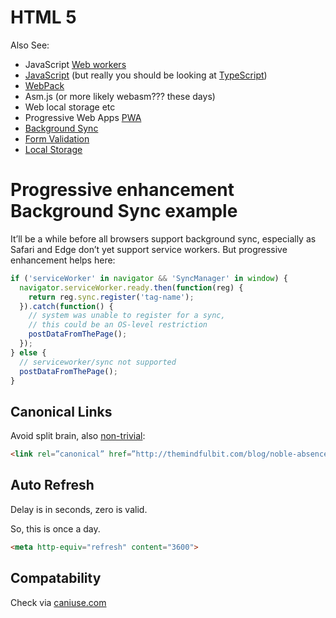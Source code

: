 # HTML 5

 Also See:

 * JavaScript [Web workers](./javascript.webworkers.md)
 * [JavaScript](./javascript.js) (but really you should be looking at [TypeScript](./typescript.md))
 * [WebPack](https://www.sitepoint.com/bundle-static-site-webpack/)
 * Asm.js (or more likely webasm??? these days)
 * Web local storage etc
 * Progressive Web Apps [PWA](./html5.pwa.md)
 * [Background Sync](https://developers.google.com/web/updates/2015/12/background-sync)
 * [Form Validation](./html5.form-validation.md)
 * [Local Storage](./html5.localstorage.md)

# Progressive enhancement Background Sync example

It’ll be a while before all browsers support background sync, especially as Safari and Edge don’t yet support service workers. But progressive enhancement helps here:

```javascript
if ('serviceWorker' in navigator && 'SyncManager' in window) {
  navigator.serviceWorker.ready.then(function(reg) {
    return reg.sync.register('tag-name');
  }).catch(function() {
    // system was unable to register for a sync,
    // this could be an OS-level restriction
    postDataFromThePage();
  });
} else {
  // serviceworker/sync not supported
  postDataFromThePage();
}
```


## Canonical Links

Avoid split brain, also [non-trivial](https://webmasters.googleblog.com/2013/04/5-common-mistakes-with-relcanonical.html):

```html
<link rel=”canonical” href=”http://themindfulbit.com/blog/noble-absence">
```

## Auto Refresh

Delay is in seconds, zero is valid.

So, this is once a day.

```html
<meta http-equiv="refresh" content="3600">
```

## Compatability

Check via [caniuse.com](http://caniuse.com/)

